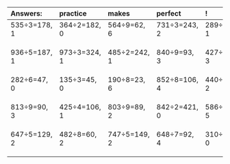 | Answers: | practice | makes | perfect | ! |
| :--- | :--- | :--- | :--- | :--- |
| 535÷3=178, 1 | 364÷2=182, 0 | 564÷9=62, 6 | 731÷3=243, 2 | 289÷2=144, 1 | 
|   |   |   |   |   | 
|   |   |   |   |   | 
|   |   |   |   |   | 
| 936÷5=187, 1 | 973÷3=324, 1 | 485÷2=242, 1 | 840÷9=93, 3 | 427÷8=53, 3 | 
|   |   |   |   |   | 
|   |   |   |   |   | 
|   |   |   |   |   | 
| 282÷6=47, 0 | 135÷3=45, 0 | 190÷8=23, 6 | 852÷8=106, 4 | 440÷3=146, 2 | 
|   |   |   |   |   | 
|   |   |   |   |   | 
|   |   |   |   |   | 
| 813÷9=90, 3 | 425÷4=106, 1 | 803÷9=89, 2 | 842÷2=421, 0 | 586÷7=83, 5 | 
|   |   |   |   |   | 
|   |   |   |   |   | 
|   |   |   |   |   | 
| 647÷5=129, 2 | 482÷8=60, 2 | 747÷5=149, 2 | 648÷7=92, 4 | 310÷5=62, 0 | 
|   |   |   |   |   | 
|   |   |   |   |   | 
|   |   |   |   |   | 

